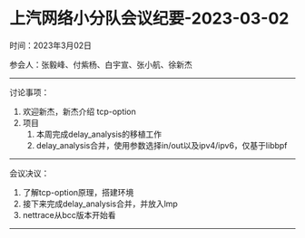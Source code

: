 # 上汽网络小分队会议纪要-2023-03-02

时间：2023年3月02日

参会人：张毅峰、付紫杨、白宇宣、张小航、徐新杰

---

讨论事项：

1. 欢迎新杰，新杰介绍 tcp-option
2. 项目
   1. 本周完成delay_analysis的移植工作
   2. delay_analysis合并，使用参数选择in/out以及ipv4/ipv6，仅基于libbpf

---

会议决议：

1. 了解tcp-option原理，搭建环境
1. 接下来完成delay_analysis合并，并放入lmp
1. nettrace从bcc版本开始看

---